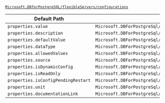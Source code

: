 [`Microsoft.DBforPostgreSQL/flexibleServers/configurations`](https://docs.microsoft.com/en-us/azure/templates/microsoft.dbforpostgresql/flexibleservers/configurations)

| Default Path | Alias |
|---|---|
| `properties.value` | `Microsoft.DBForPostgreSql/flexibleServers/configurations/value` |
| `properties.description` | `Microsoft.DBForPostgreSql/flexibleServers/configurations/description` |
| `properties.defaultValue` | `Microsoft.DBForPostgreSql/flexibleServers/configurations/defaultValue` |
| `properties.dataType` | `Microsoft.DBForPostgreSql/flexibleServers/configurations/dataType` |
| `properties.allowedValues` | `Microsoft.DBForPostgreSql/flexibleServers/configurations/allowedValues` |
| `properties.source` | `Microsoft.DBForPostgreSql/flexibleServers/configurations/source` |
| `properties.isDynamicConfig` | `Microsoft.DBForPostgreSql/flexibleServers/configurations/isDynamicConfig` |
| `properties.isReadOnly` | `Microsoft.DBForPostgreSql/flexibleServers/configurations/isReadOnly` |
| `properties.isConfigPendingRestart` | `Microsoft.DBForPostgreSql/flexibleServers/configurations/isConfigPendingRestart` |
| `properties.unit` | `Microsoft.DBForPostgreSql/flexibleServers/configurations/unit` |
| `properties.documentationLink` | `Microsoft.DBForPostgreSql/flexibleServers/configurations/documentationLink` |

